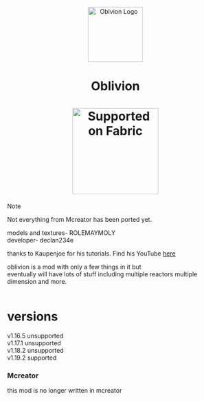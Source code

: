<p align="center"><img src="https://user-images.githubusercontent.com/44881262/146404748-ccb9c5b8-7522-4ee1-9ab3-0c042e2e95ec.png" alt="Oblvion Logo" width="128"></p> 
<h1 align=center>Oblivion <br> <br>
    <a href="https://fabricmc.net/"><img src="https://cdn.discordapp.com/attachments/705864145169416313/969720133998239794/fabric_supported.png" alt="Supported on Fabric" width="200"></a></h1>


> [!NOTE]
> Not everything from Mcreator has been ported yet.

models and textures- ROLEMAYMOLY <br>
developer- declan234e <br>

thanks to Kaupenjoe for his tutorials. Find his YouTube [here](https://www.youtube.com/@ModdingByKaupenjoe)

<p2>oblivion is a mod with only a few things in it but</p2> <br>
<p2>eventually will have lots of stuff including multiple reactors multiple dimension and more.</p2> <br><br>

<h1>versions</h1>
v1.16.5 unsupported<br>
v1.17.1 unsupported <br>
v1.18.2 unsupported <br>
v1.19.2 supported

<h3>Mcreator</h3>
<p>this mod is no longer written in mcreator</p>